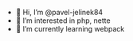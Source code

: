 - 👋 Hi, I’m @pavel-jelinek84
- 👀 I’m interested in php, nette
- 🌱 I’m currently learning webpack
<!---
pavel-jelinek84/pavel-jelinek84 is a ✨ special ✨ repository because its `README.md` (this file) appears on your GitHub profile.
You can click the Preview link to take a look at your changes.
--->
